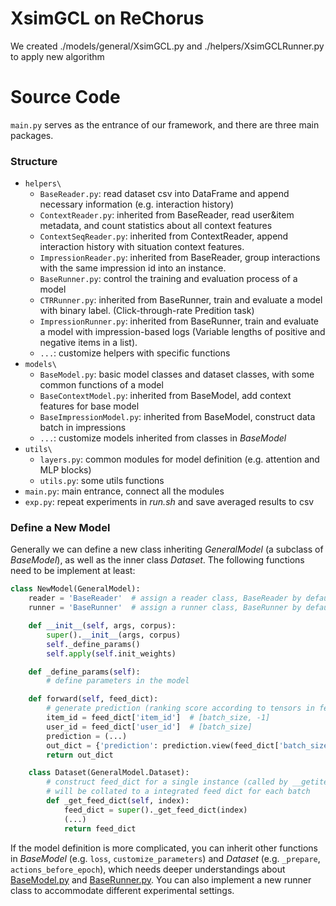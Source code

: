 # XsimGCL on ReChorus

We created ./models/general/XsimGCL.py and ./helpers/XsimGCLRunner.py to apply new algorithm

# Source Code

`main.py` serves as the entrance of our framework, and there are three main packages. 

### Structure

- `helpers\`
  - `BaseReader.py`: read dataset csv into DataFrame and append necessary information (e.g. interaction history)
  - `ContextReader.py`: inherited from BaseReader, read user&item metadata, and count statistics about all context features
  - `ContextSeqReader.py`: inherited from ContextReader, append interaction history with situation context features.
  - `ImpressionReader.py`: inherited from BaseReader, group interactions with the same impression id into an instance. 
  - `BaseRunner.py`: control the training and evaluation process of a model
  - `CTRRunner.py`: inherited from BaseRunner, train and evaluate a model with binary label. (Click-through-rate Predition task)
  - `ImpressionRunner.py`: inherited from BaseRunner, train and evaluate a model with impression-based logs (Variable lengths of positive and negative items in a list).
  - `...`: customize helpers with specific functions
- `models\`
  - `BaseModel.py`: basic model classes and dataset classes, with some common functions of a model
  - `BaseContextModel.py`: inherited from BaseModel, add context features for base model
  - `BaseImpressionModel.py`: inherited from BaseModel, construct data batch in impressions
  - `...`: customize models inherited from classes in *BaseModel*
- `utils\`
  - `layers.py`: common modules for model definition (e.g. attention and MLP blocks)
  - `utils.py`: some utils functions
- `main.py`: main entrance, connect all the modules
- `exp.py`: repeat experiments in *run.sh* and save averaged results to csv 

### Define a New Model

Generally we can define a new class inheriting *GeneralModel* (a subclass of *BaseModel*), as well as the inner class *Dataset*. The following functions need to be implement at least:

```python
class NewModel(GeneralModel):
    reader = 'BaseReader'  # assign a reader class, BaseReader by default
    runner = 'BaseRunner'  # assign a runner class, BaseRunner by default

    def __init__(self, args, corpus):
        super().__init__(args, corpus)
        self._define_params()
        self.apply(self.init_weights)

    def _define_params(self):
        # define parameters in the model

    def forward(self, feed_dict):
        # generate prediction (ranking score according to tensors in feed_dict)
        item_id = feed_dict['item_id']  # [batch_size, -1]
        user_id = feed_dict['user_id']  # [batch_size]
        prediction = (...)
        out_dict = {'prediction': prediction.view(feed_dict['batch_size'], -1)}
        return out_dict

    class Dataset(GeneralModel.Dataset):
        # construct feed_dict for a single instance (called by __getitem__)
        # will be collated to a integrated feed dict for each batch
        def _get_feed_dict(self, index):
            feed_dict = super()._get_feed_dict(index)
            (...)
            return feed_dict
```

If the model definition is more complicated, you can inherit other functions in *BaseModel* (e.g. `loss`, `customize_parameters`) and *Dataset* (e.g. `_prepare`, `actions_before_epoch`), which needs deeper understandings about [BaseModel.py](https://github.com/THUwangcy/ReChorus/tree/master/src/models/BaseModel.py) and [BaseRunner.py](https://github.com/THUwangcy/ReChorus/tree/master/src/helpers/BaseRunner.py). You can also implement a new runner class to accommodate different experimental settings.
